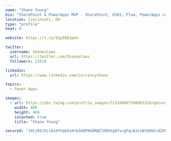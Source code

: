 ```yaml
---
name: "Shane Young"
bio: "SharePoint & PowerApps MVP - SharePoint, O365, Flow, PowerApps consulting? @PowerApps911 | Pure Snark? You found it."
location: Cincinnati, OH
type: "profile"
heat: 0

website: https://t.co/91p5BQ3pUe

twitter:
  username: ShanesCows
  url: https://twitter.com/ShanesCows
  followers: 13610

linkedin:
  url: https://www.linkedin.com/in/cincyshane

topics:
  - Power Apps

images:
  - url: https://pbs.twimg.com/profile_images/713100007398883329/qUzvsvQ3_400x400.jpg
    width: 400
    height: 400
    isCached: true
    title: "Shane Young"

secured: "J4CjO5JVLl6i0YVq6Xa4+b3AQPAG8RWZlO0hVg87vcgFqcA3isWtb0GCcdZXU/ysJdFhZl6qM5KWGQLW0VEIZrYOtEEMYCz9DGbfWQ8HaTbBackgxsoe+XypHCLs81sn94xLPMiZKfHGQVPkzc35khaKKLrQi6qeLoj/Hy1OdgTzzE7zHXgt8jlj8Sw/6GrG3t5fTOjpRLR+jf5Bkt5GM7vZuGNnD4a2W8BvNUuVkHhN2BmTi5XC6kUU1hWalRNIFTyShqndyi3P88eblAgV8E6CRLnzmlBKVFgFNCxUcAVlmWXRjiLmW2PXddXnOvJ72NZ9tHmRMRVGRu3z0gjDncRZXkyxgFf0p7XRtolx2DqNQTiVa7wsqhQBWM/KL3UKhk/2ubvBc5HWt8pMfe51iNgQRQbkQ7IZml4apWaNEcs=;MjO5WWC7GTOnpinj3KR6CQ=="
---
```


